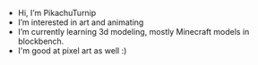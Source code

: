 - Hi, I’m PikachuTurnip
- I’m interested in art and animating
- I’m currently learning 3d modeling, mostly Minecraft models in blockbench.
- I'm good at pixel art as well :)
